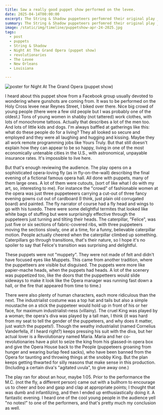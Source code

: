 ```yaml
---
title: Saw a really good puppet show performed on the levee.
date: 2025-04-14T00:00:00
excerpt: The String & Shadow puppeteers perfomred their original play _A Night At The Grand Opera_.
summary: The String & Shadow puppeteers perfomred their original play _A Night At The Grand Opera_.
image: /static/img/timeline/puppetshow-apr-24-2025.jpg
tags:
  - post
  - puppets
  - String & Shadow
  - Night At The Grand Opera (puppet show)
  - revolutionaries
  - The Levee
  - New Orleans
  - Louisiana

---
```


![poster for Night At The Grand Opera (puppet show)](/static/img/timeline/puppetshow-apr-24-2025.jpg)

I heard about this puppet show from a Facebook group usually devoted to wondering where gunshots are coming from. It was to be performed on the Holy Cross levee near Reynes Street, I biked over there. Nice big crowd of young people (there were a few old people but I was probably one of the oldest.) Tons of young women in shabby (not tattered) work clothes, with lots of monochrome tattoos. Actually that describes a lot of the men too. And lots of little kids and dogs. I'm always baffled at gatherings like this: what do these people do for a living? They all looked so secure and employed and they were all laughing and hugging and kissing. Maybe they all work remote programming jobs like Yours Truly. But that still doesn't explain how they can appear to be so happy, living in one of the most economically untenable cities in the U.S., with astronomical, unpayable insurance rates. It's impossible to live here.

But that's enough reviewing the audience. The play opens on a sophisticated opera-loving fly (as in fly-on-the-wall) describing the final evening of a fictional famous opera hall. All done with puppets, many of them large ones. A lot of them were cutouts, (sort of like what I do with my art, so, interesting to me). For instance the "crowd" of fashionable women at the opera was just three puppeteeers carrying a cut-out of three fancy evening gowns cut out of cardboard (I think, just plain old corrugated board) and painted. The fly narrator of course had a fly head and wings to go with his tuxedo. There were some delightful termites that looked like white bags of stuffing but were surprisingly effective through the puppeteers just turning and tilting their heads. The caterpillar, "Felice", was just five or six sections of fabric-covered ribs, with three puppeteers moving the sections slowly, one at a time, for a funny, believable caterpillar motion. People actually cheered when the caterpillar climbed up something. Caterpillars go through transitions, that's their nature, so I hope it's no spoiler to say that Felice's transition was surprising and delightful. 

These puppets were not "muppety". They were not made of felt and didn't have focused eyes like Muppets. This came from another tradition, where the puppetteers are visible but disguised. The puppets were more like papier-mache heads, when the puppets had heads. A lot of the scenery was puppetized too, like the doors that the puppetteers would slide sideways to make it look like the Opera manager was running fast down a hall, or the fire that appeared from time to time.) 

There were also plenty of human characters, each more ridiculous than the next. The industrialist costume was a top hat and tails but also a simple moustache on a stick the puppeteer would hold up in front of his or her face, for maximum industrialist-ness (villainy). The cruel King was played by a woman; the opera's diva was played by a tall man, I think (it was hard from my seat to tell the gender of the puppeteers, and why does it matter, just watch the puppets!). Though the weathy industrialist (named Cornelius Vanderfella, if I heard right?) keeps pressing his suit with the diva, but her actual lover is a Revolutionary named Maria. Maria and her co-revolutionaries have a plot to seize the king from his glassed-in opera box and give the Opera House back to the People (puppeteers groaning from hunger and wearing burlap feed sacks), who have been banned from the Opera for taunting and throwing things at the snobby King. But the plan keeps getting thwarted for silly reasons that make sense in this production. (Including a certain diva's "agitated uvula", to give away one.)

The play ran for about an hour, maybe 1:05. Prior to the performance the M.C. (not the fly, a different person) came out with a bullhorn to encourage us to cheer and boo and gasp and clap at appropriate points; I thought that was dumb and infantilizing, and then I ended up enthusiastically doing it. A fantastic evening. I heard one of the cool young people in the audience yell "no notes!" to one of the performers, and that's pretty much my conclusion as well.